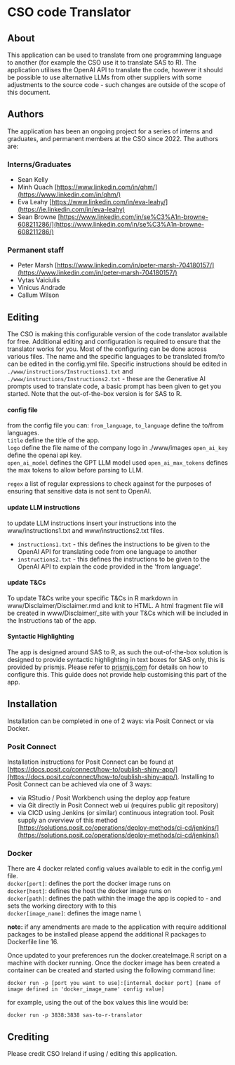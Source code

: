 # CSO code Translator

## About 
This application can be used to translate from one programming language to another (for example the CSO use it to translate SAS to R). The application utilises the OpenAI API to translate the code, however it should be possible to use alternative LLMs from other suppliers with some adjustments to the source code - such changes are outside of the scope of this document.

## Authors

The application has been an ongoing project for a series of interns and graduates, and permanent members at the CSO since 2022. The authors are:

### Interns/Graduates
- Sean Kelly 
- Minh Quach [https://www.linkedin.com/in/qhm/](https://www.linkedin.com/in/qhm/)
- Eva Leahy [https://www.linkedin.com/in/eva-leahy/](https://ie.linkedin.com/in/eva-leahy)
- Sean Browne [https://www.linkedin.com/in/se%C3%A1n-browne-608211286/](https://www.linkedin.com/in/se%C3%A1n-browne-608211286/)

### Permanent staff
- Peter Marsh [https://www.linkedin.com/in/peter-marsh-704180157/](https://www.linkedin.com/in/peter-marsh-704180157/)
- Vytas Vaiciulis
- Vinicus Andrade
- Callum Wilson

## Editing
The CSO is making this configurable version of the code translator available for free. Additional editing and configuration is required to ensure that the translator works for you. Most of the configuring can be done across various files. The name and the specific languages to be translated from/to can be edited in the config.yml file. Specific instructions should be edited in `./www/instructions/Instructions1.txt` and `./www/instructions/Instructions2.txt` - these are the Generative AI prompts used to translate code, a basic prompt has been given to get you started. Note that the out-of-the-box version is for SAS to R.

#### config file 
from the config file you can:
`from_language`, `to_language` define the to/from languages. \
`title` define the title of the app. \
`logo` define the file name of the company logo in ./www/images
`open_ai_key` define the openai api key. \
`open_ai_model` defines the GPT LLM model used
`open_ai_max_tokens` defines the max tokens to allow before parsing to LLM.

`regex` a list of regular expressions to check against for the purposes of ensuring that sensitive data is not sent to OpenAI.

#### update LLM instructions
to update LLM instructions insert your instructions into the www/instructions1.txt and www/instructions2.txt files.
- `instructions1.txt` - this defines the instructions to be given to the OpenAI API for translating code from one language to another
- `instructions2.txt` - this defines the instructions to be given to the OpenAI API to explain the code provided in the 'from language'.

#### update T&Cs
To update T&Cs write your specific T&Cs in R markdown in www/Disclaimer/Disclaimer.rmd and knit to HTML. A html fragment file will be created in www/Disclaimer/_site with your T&Cs which will be included in the Instructions tab of the app.

#### Syntactic Highlighting
The app is designed around SAS to R, as such the out-of-the-box solution is designed to provide syntactic highlighting in text boxes for SAS only, this is provided by prismjs. Please refer to [prismjs.com](https://www.prismjs.com/) for details on how to configure this. This guide does not provide help customising this part of the app. 

## Installation

Installation can be completed in one of 2 ways: via Posit Connect or via Docker.

### Posit Connect
Installation instructions for Posit Connect can be found at [https://docs.posit.co/connect/how-to/publish-shiny-app/](https://docs.posit.co/connect/how-to/publish-shiny-app/).
Installing to Posit Connect can be achieved via one of 3 ways:
  - via RStudio / Posit Workbench using the deploy app feature
  - via Git directly in Posit Connect web ui (requires public git repository)
  - via CICD using Jenkins (or similar) continuous integration tool. Posit supply an overview of this method [https://solutions.posit.co/operations/deploy-methods/ci-cd/jenkins/](https://solutions.posit.co/operations/deploy-methods/ci-cd/jenkins/)
  
### Docker
There are 4 docker related config values available to edit in the config.yml file. \
`docker[port]`: defines the port the docker image runs on \
`docker[host]`: defines the host the docker image runs on \
`docker[path]`: defines the path within the image the app is copied to - and sets the working directory with to this \
`docker[image_name]`: defines the image name \

**note:** if any amendments are made to the application with require additional packages to be installed please append the additional R packages to Dockerfile line 16.

Once updated to your preferences run the docker.createImage.R script on a machine with docker running. Once the docker image has been created a container can be created and started using the following command line:

```docker run -p [port you want to use]:[internal docker port] [name of image defined in 'docker_image_name' config value]```

for example, using the out of the box values this line would be:

```
docker run -p 3838:3838 sas-to-r-translator
```

## Crediting

Please credit CSO Ireland if using / editing this application.






